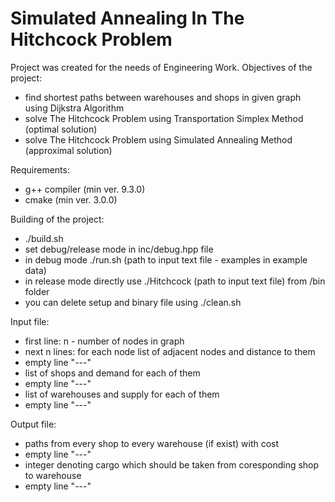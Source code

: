 # Simulated Annealing In The Hitchcock Problem

Project was created for the needs of Engineering Work.
Objectives of the project:
 - find shortest paths between warehouses and shops in given graph using Dijkstra Algorithm
 - solve The Hitchcock Problem using Transportation Simplex Method (optimal solution)
 - solve The Hitchcock Problem using Simulated Annealing Method (approximal solution)
 
 Requirements:
 - g++ compiler (min ver. 9.3.0)
 - cmake (min ver. 3.0.0)
 
 Building of the project:
 - ./build.sh
 - set debug/release mode in inc/debug.hpp file
 - in debug mode ./run.sh (path to input text file - examples in example data)
 - in release mode directly use ./Hitchcock (path to input text file) from /bin folder
 - you can delete setup and binary file using ./clean.sh
 
 Input file:
 - first line: n - number of nodes in graph
 - next n lines: for each node list of adjacent nodes and distance to them
 - empty line "---"
 - list of shops and demand for each of them
 - empty line "---"
 - list of warehouses and supply for each of them
 - empty line "---"
 
  Output file:
  - paths from every shop to every warehouse (if exist) with cost
  - empty line "---"
  - integer denoting cargo which should be taken from coresponding shop to warehouse
  - empty line "---" 
